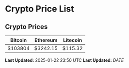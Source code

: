 # Crypto Price List

## Crypto Prices
| Bitcoin | Ethereum | Litecoin |
| ------- | -------- | -------- |
| $103804 | $3242.15 | $115.32 |
**Last Updated:** 2025-01-22 23:50 UTC
**Last Updated:** $DATE$
